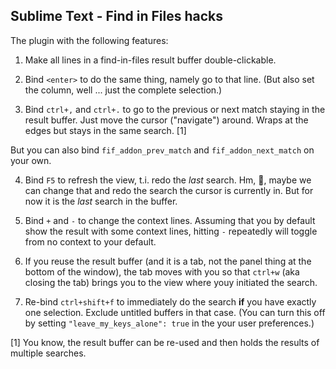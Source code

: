 ## Sublime Text - Find in Files hacks

The plugin with the following features:

1. Make all lines in a find-in-files result buffer double-clickable.

2. Bind `<enter>` to do the same thing, namely go to that line.  (But also
set the column, well ... just the complete selection.)

3. Bind `ctrl+,` and `ctrl+.` to go to the previous or next match staying in the
result buffer. Just move the cursor ("navigate") around. Wraps at the edges but
stays in the same search. [1]

But you can also bind `fif_addon_prev_match` and `fif_addon_next_match` on your
own.

4. Bind `F5` to refresh the view, t.i. redo the _last_ search. Hm, :thinking:,
maybe we can change that and redo the search the cursor is currently in. But
for now it is the _last_ search in the buffer.

5. Bind `+` and `-` to change the context lines.  Assuming that you by default
show the result with some context lines, hitting `-` repeatedly will toggle from
no context to your default.

6. If you reuse the result buffer (and it is a tab, not the panel thing at the
bottom of the window), the tab moves with you so that `ctrl+w` (aka closing the
tab) brings you to the view where youy initiated the search.

7. Re-bind `ctrl+shift+f` to immediately do the search **if** you have exactly
one selection. Exclude untitled buffers in that case.  (You can turn this off
by setting `"leave_my_keys_alone": true` in the your user preferences.)

[1] You know, the result buffer can be re-used and then holds the results of
multiple searches.
